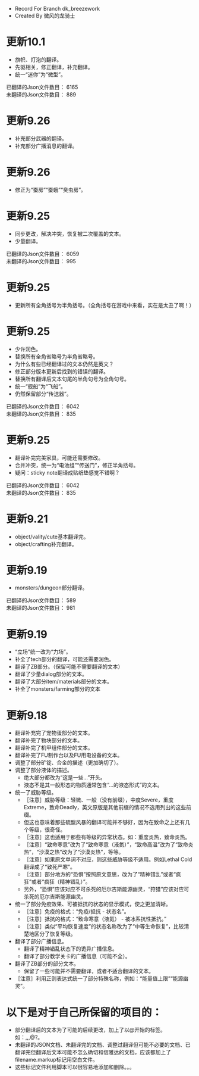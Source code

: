 * Record For Branch dk_breezework
* Created By 微风的龙骑士

# 更新10.1

* 旗帜、灯泡的翻译。
* 先驱相关，修正翻译，补充翻译。
* 统一“迷你”为“微型”。

已翻译的Json文件数目： 6165<br>
未翻译的Json文件数目： 889

# 更新9.26

* 补充部分武器的翻译。
* 补充部分广播消息的翻译。

# 更新9.26

* 修正为“蚕房”“蚕蛾”“臭虫房”。

# 更新9.25

* 同步更改，解决冲突，恢复被二次覆盖的文本。
* 少量翻译。

已翻译的Json文件数目： 6059<br>
未翻译的Json文件数目： 995

# 更新9.25

* 更新所有全角括号为半角括号。（全角括号在游戏中来看，实在是太丑了啊！）

# 更新9.25

* 少许润色。
* 替换所有全角省略号为半角省略号。
* 为什么有些已经翻译过的文本仍然是英文？
* 修正部分版本更新后找到的错误的翻译。
* 替换所有翻译后文本句尾的半角句号为全角句号。
* 统一“舰船”为“飞船”。
* 仍然保留部分“传送器”。

已翻译的Json文件数目： 6042<br>
未翻译的Json文件数目： 835

# 更新9.25

* 翻译补完完美家具，可能还需要修改。
* 合并冲突，统一为“电池组”“传送门”，修正半角括号。
* 疑问：sticky note翻译成贴纸垫感觉不错啊？

已翻译的Json文件数目： 6042<br>
未翻译的Json文件数目： 835

# 更新9.21

* object/vality/cute基本翻译完。
* object/crafting补充翻译。

# 更新9.19

* monsters/dungeon部分翻译。

已翻译的Json文件数目： 589<br>
未翻译的Json文件数目： 981

# 更新9.19

* “立场”统一改为“力场”。
* 补全了tech部分的翻译，可能还需要润色。
* 翻译了ZB部分。（保留可能不需要翻译的文本）
* 翻译了少量dialog部分的文本。
* 翻译了大部分item/materials部分的文本。
* 补全了monsters/farming部分的文本

# 更新9.18

* 翻译补充完了宠物蛋部分的文本。
* 翻译补完了物块部分的文本。
* 翻译补完了机甲组件部分的文本。
* 翻译补完了FU制作台以及FU用电设备的文本。
* 调整了部分矿锭、合金的描述（更加确切了）。
* 调整了部分液体的描述。
	* 绝大部分都改为“这是一些...”开头。
	* 液态不是其一般形态的物质通常包含“...的液态形式”的文本。
* 统一了威胁等级。
	* ［注意］威胁等级：轻微、一般（没有前缀），中度Severe，重度Extreme，致命Deadly，英文原版是其他前缀的情况不选用列出的这些前缀。
	* 但这也意味着那些硫酸风暴的翻译可能并不够好，因为在致命之上还有几个等级，很奇怪。
	* ［注意］这也适用于那些有等级的异常状态。如：重度炎热，致命炎热。
	* ［注意］“致命寒意”改为了“致命寒意（液氮）”，“致命高温”改为了“致命炎热”，“沙漠之热”改为了“沙漠炎热”，等等。
	* ［注意］如果原文单词不对应，则这些威胁等级不适用。例如Lethal Cold翻译成了“致死严寒”。
	* ［注意］部分地方的“恐惧”按照原文意思，改为了“精神错乱”或者“疯狂”或者“疯狂（精神错乱）”。
	* 另外，“恐惧”应该对应不可杀死的厄尔吉斯能源幽灵，“狩猎”应该对应可杀死的厄尔吉斯能源幽灵。
* 统一了部分免疫效果、可被抵抗的状态的显示模式，使之更加清晰。
	* ［注意］免疫的格式：“免疫/抵抗 - 状态名”。
	* ［注意］抵抗的格式：“致命寒意（液氮） - 被冰系抗性抵抗。”
	* ［注意］类似“平均恢复速度”的状态名称改为了“中等生命恢复”，比较清楚地区分了恢复等级。
* 翻译了部分广播信息。
	* 翻译了精神错乱状态下的诡异广播信息。
	* 翻译了部分教学关卡的广播信息（可能不全）。
* 翻译了ZB部分的部分文本。
	* 保留了一些可能并不需要翻译，或者不适合翻译的文本。
* ［注意］利用正则表达式统一了部分特殊名称，例如：“能量值上限”“能源幽灵”。

# 以下是对于自己所保留的项目的：

* 部分翻译后的文本为了可能的后续更改，加上了以@开始的标签。如：,,,@?。
* 未翻译的JSON文档、未翻译完的文档、调整过翻译但可能不必要的文档、已翻译完但翻译后文本可能不怎么确切和信雅达的文档，应该都加上了filename.markup标记用空白文件。
* 这些标记文件利用脚本可以很容易地添加和删除。。。






